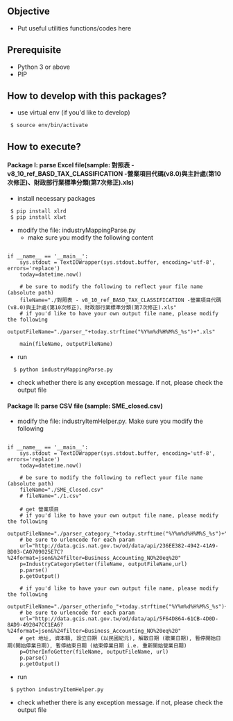 ## Objective ##
- Put useful utilities functions/codes here

## Prerequisite
- Python 3 or above
- PIP

## How to develop with this packages? ##
- use virtual env (if you'd like to develop)
```
 $ source env/bin/activate
```

## How to execute?
#### Package I: parse Excel file(sample: 對照表 - v8_10_ref_BASD_TAX_CLASSIFICATION -營業項目代碼(v8.0)與主計處(第10次修正)、財政部行業標準分類(第7次修正).xls)
- install necessary packages
```
 $ pip install xlrd
 $ pip install xlwt
```
- modify the file: industryMappingParse.py
  -  make sure you modify the following content
```
   
if __name__ == '__main__':
    sys.stdout = TextIOWrapper(sys.stdout.buffer, encoding='utf-8', errors='replace') 
    today=datetime.now()

    # be sure to modify the following to reflect your file name (absolute path)
    fileName="./對照表 - v8_10_ref_BASD_TAX_CLASSIFICATION -營業項目代碼(v8.0)與主計處(第10次修正)、財政部行業標準分類(第7次修正).xls"
    # if you'd like to have your own output file name, please modify the following
    outputFileName="./parser_"+today.strftime("%Y%m%d%H%M%S_%s")+".xls"

    main(fileName, outputFileName)
```
- run
```
  $ python industryMappingParse.py
```
- check whether there is any exception message. if not, please check the output file

#### Package II: parse CSV file (sample: SME_closed.csv)
- modify the file: industryItemHelper.py. Make sure you modify the following
```

if __name__ == '__main__':
    sys.stdout = TextIOWrapper(sys.stdout.buffer, encoding='utf-8', errors='replace') 
    today=datetime.now()
   
    # be sure to modify the following to reflect your file name (absolute path)
    fileName="./SME_Closed.csv"
    # fileName="./1.csv"

    # get 營業項目
    # if you'd like to have your own output file name, please modify the following
    outputFileName="./parser_category_"+today.strftime("%Y%m%d%H%M%S_%s")+".csv"
    # be sure to urlencode for each param
    url="http://data.gcis.nat.gov.tw/od/data/api/236EE382-4942-41A9-BD03-CA0709025E7C?%24format=json&%24filter=Business_Accounting_NO%20eq%20"
    p=IndustryCategoryGetter(fileName, outputFileName,url)
    p.parse()
    p.getOutput()

    # if you'd like to have your own output file name, please modify the following
    outputFileName="./parser_otherinfo_"+today.strftime("%Y%m%d%H%M%S_%s")+".csv"
    # be sure to urlencode for each param
    url="http://data.gcis.nat.gov.tw/od/data/api/5F64D864-61CB-4D0D-8AD9-492047CC1EA6?%24format=json&%24filter=Business_Accounting_NO%20eq%20"
    # get 地址, 資本額, 設立日期 (以民國紀元), 解散日期 (歇業日期), 暫停開始日期(開始停業日期), 暫停結束日期 (結束停業日期 i.e. 重新開始營業日期)
    p=OtherInfoGetter(fileName, outputFileName, url)
    p.parse()
    p.getOutput()

```
- run
```
 $ python industryItemHelper.py
```
- check whether there is any exception message. if not, please check the output file

